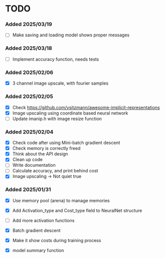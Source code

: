 # TODO

### Added 2025/03/19
- [ ] Make saving and loading model shows proper messages

### Added 2025/03/18
- [ ] Implement accuracy function, needs tests

### Added 2025/02/06
- [x] 3 channel image upscale, with fourier samples

### Added 2025/02/05
- [x] Check https://github.com/vsitzmann/awesome-implicit-representations
- [x] Image upscaling using coordinate based neural network
- [ ] Update imanip.h with image resize function

### Added 2025/02/04
- [x] Check code after using Mini-batch gradient descent
- [x] Check memory is correctly freed
- [x] Think about the API design
- [x] Clean up code
- [ ] Write documentation
- [ ] Calculate accuracy, and print behind cost
- [x] Image upscaling -> Not quiet true

### Added 2025/01/31
- [x] Use memory pool (arena) to manage memories
- [x] Add Activation_type and Cost_type field to NeuralNet structure
- [ ] Add more activation functions
- [x] Batch gradient descent
- [x] Make it show costs during training process
- [x] model summary function

